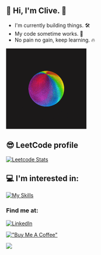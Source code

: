 ## :wave: Hi, I'm Clive. :wave:
- I'm currently building things. :hammer_and_wrench:    
- My code sometime works. :penguin:
- No pain no gain, keep learning. :fire:
<img src="https://github.com/CliveTran/CliveTran/blob/main/assets/cool-gif.gif">   

## 😎 LeetCode profile
[![Leetcode Stats](https://leetcard.jacoblin.cool/CliveTran)](https://leetcode.com/CliveTran)

## 💻 I'm interested in:
[![My Skills](https://skillicons.dev/icons?i=angular,aws,azure,bash,cs,css,dotnet,gcp,git,github,githubactions,grafana,html,js,kubernetes,linux,mongodb,mysql,nodejs,ps,postgres,powershell,react,sqlite,svelte,tailwind,ts,unity,vite,vscode,wasm,webpack&theme=dark)](https://skillicons.dev)
<br/>

### Find me at:
[![LinkedIn](https://img.shields.io/badge/linkedin-%230077B5.svg?style=for-the-badge&logo=linkedin&logoColor=white)](https://www.linkedin.com/in/vinhnhan/)

[!["Buy Me A Coffee"](https://www.buymeacoffee.com/assets/img/custom_images/yellow_img.png)](https://www.buymeacoffee.com/clivetran)  

![](https://komarev.com/ghpvc/?username=clivetran&color=green&abbreviated=true)
